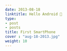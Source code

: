```yaml
---
date: 2013-08-18
linktitle: Hello Android 📲
type:
- post
- posts
title: First SmartPhone
cover : "aug-18-2013.jpg"
weight: 10
---
```




